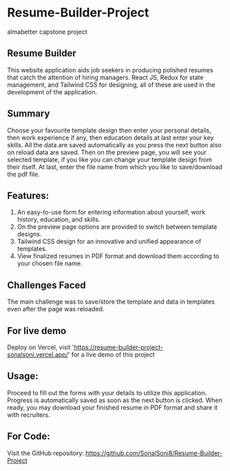 # Resume-Builder-Project
almabetter capstone project
 
Resume Builder
-----------------------------
This website application aids job seekers in producing polished resumes that catch the attention of hiring managers. 
React JS, Redux for state management, and Tailwind CSS for designing, all of these are used in the development of the application.

Summary
-----------------------------
Choose your favourite template design then enter your personal details, then work experience if any, then education details at last enter your key skills. All the data are saved automatically as you press the next button also on reload data are saved. Then on the preview page, you will see your selected template, if you like you can change your template design from their itself.
At last, enter the file name from which you like to save/download the pdf file.

Features: 
-----------------------------
1. An easy-to-use form for entering information about yourself, work history, education, and skills.
2. On the preview page options are provided to switch between template designs.
3. Tailwind CSS design for an innovative and unified appearance of templates.
4. View finalized resumes in PDF format and download them according to your chosen file name.

Challenges Faced
-----------------------------
The main challenge was to save/store the template and data in templates even after the page was reloaded.

For live demo
------------------------------
Deploy on Vercel, visit 'https://resume-builder-project-sonalsoni.vercel.app/' for a live demo of this project

Usage:
-----------------------------
Proceed to fill out the forms with your details to utilize this application. Progress is automatically saved as soon as the next button is clicked. When ready, you may download your finished resume in PDF format and share it with recruiters.

For Code:
-----------------------------
Visit the GitHub repository: https://github.com/SonalSoni8/Resume-Builder-Project